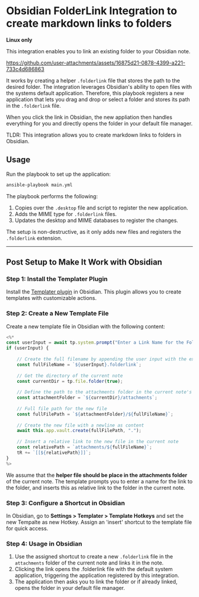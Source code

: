 # Obsidian FolderLink Integration to create markdown links to folders

**Linux only**

This integration enables you to link an existing folder to your Obsidian note.



https://github.com/user-attachments/assets/16875d21-0878-4399-a221-733c4d686863



It works by creating a helper `.folderlink` file that stores the path to the desired folder. The integration leverages Obsidian's ability to open files with the systems default application. Therefore, this playbook registers a new application that lets you drag and drop or select a folder and stores its path in the `.folderlink` file. 

When you click the link in Obsidian, the new appliation then handles everything for you and directly opens the folder in your default file manager.

TLDR: This integration allows you to create markdown links to folders in Obsidian.

## Usage

Run the playbook to set up the application:

```bash
ansible-playbook main.yml
```

The playbook performs the following:
1. Copies over the `.desktop` file and script to register the new application.
2. Adds the MIME type for `.folderlink` files.
3. Updates the desktop and MIME databases to register the changes.

The setup is non-destructive, as it only adds new files and registers the `.folderlink` extension.

---

## Post Setup to Make It Work with Obsidian

### Step 1: Install the Templater Plugin

Install the [Templater plugin](https://github.com/SilentVoid13/Templater) in Obsidian. This plugin allows you to create templates with customizable actions.

### Step 2: Create a New Template File

Create a new template file in Obsidian with the following content:

```javascript
<%*
const userInput = await tp.system.prompt("Enter a Link Name for the Folder Link");
if (userInput) {
    
    // Create the full filename by appending the user input with the extension
    const fullFileName = `${userInput}.folderlink`;
    
    // Get the directory of the current note
    const currentDir = tp.file.folder(true);
    
    // Define the path to the attachments folder in the current note's directory
    const attachmentFolder = `${currentDir}/attachments`;
    
    // Full file path for the new file
    const fullFilePath = `${attachmentFolder}/${fullFileName}`;
    
    // Create the new file with a newline as content
    await this.app.vault.create(fullFilePath, ".");
    
    // Insert a relative link to the new file in the current note
    const relativePath = `attachments/${fullFileName}`;
    tR += `[[${relativePath}]]`;
}
%>
```

We assume that the **helper file should be place in the attachments folder** of the current note. The template prompts you to enter a name for the link to the folder, and inserts this as relative link to the folder in the current note.

### Step 3: Configure a Shortcut in Obsidian

In Obsidian, go to **Settings > Templater > Template Hotkeys** and set the new Tempalte as new Hotkey. Assign an 'insert' shortcut to the template file for quick access.

### Step 4: Usage in Obsidian

1. Use the assigned shortcut to create a new `.folderlink` file in the `attachments` folder of the current note and links it in the note.
2. Clicking the link opens the .folderlink file with the default system application, triggering the application registered by this integration.
3. The application then asks you to link the folder or if already linked, opens the folder in your default file manager.
